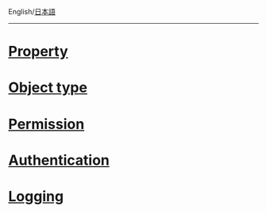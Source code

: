 English/[日本語](https://github.com/aegif/NemakiWare/wiki/%E7%92%B0%E5%A2%83%E8%A8%AD%E5%AE%9A%28%E3%83%AA%E3%83%9D%E3%82%B8%E3%83%88%E3%83%AA%29)
***
# [Property](https://github.com/aegif/NemakiWare/wiki/Configuration%28Repository%29_-Property)

# [Object type](https://github.com/aegif/NemakiWare/wiki/Configuration%28Repository%29_-Object-type)

# [Permission](https://github.com/aegif/NemakiWare/wiki/Permission)

# [Authentication](https://github.com/aegif/NemakiWare/wiki/Configuration%28Repository%29_-Authentication)

# [Logging](https://github.com/aegif/NemakiWare/wiki/Configuration%28Repository%29_-Property)